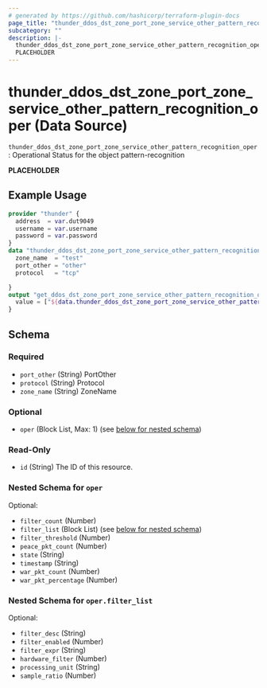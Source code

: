 ```yaml
---
# generated by https://github.com/hashicorp/terraform-plugin-docs
page_title: "thunder_ddos_dst_zone_port_zone_service_other_pattern_recognition_oper Data Source - terraform-provider-thunder"
subcategory: ""
description: |-
  thunder_ddos_dst_zone_port_zone_service_other_pattern_recognition_oper: Operational Status for the object pattern-recognition
  PLACEHOLDER
---
```


# thunder_ddos_dst_zone_port_zone_service_other_pattern_recognition_oper (Data Source)

`thunder_ddos_dst_zone_port_zone_service_other_pattern_recognition_oper`: Operational Status for the object pattern-recognition

__PLACEHOLDER__

## Example Usage

```terraform
provider "thunder" {
  address  = var.dut9049
  username = var.username
  password = var.password
}
data "thunder_ddos_dst_zone_port_zone_service_other_pattern_recognition_oper" "thunder_ddos_dst_zone_port_zone_service_other_pattern_recognition_oper" {
  zone_name  = "test"
  port_other = "other"
  protocol   = "tcp"

}
output "get_ddos_dst_zone_port_zone_service_other_pattern_recognition_oper" {
  value = ["${data.thunder_ddos_dst_zone_port_zone_service_other_pattern_recognition_oper.thunder_ddos_dst_zone_port_zone_service_other_pattern_recognition_oper}"]
}
```

<!-- schema generated by tfplugindocs -->
## Schema

### Required

- `port_other` (String) PortOther
- `protocol` (String) Protocol
- `zone_name` (String) ZoneName

### Optional

- `oper` (Block List, Max: 1) (see [below for nested schema](#nestedblock--oper))

### Read-Only

- `id` (String) The ID of this resource.

<a id="nestedblock--oper"></a>
### Nested Schema for `oper`

Optional:

- `filter_count` (Number)
- `filter_list` (Block List) (see [below for nested schema](#nestedblock--oper--filter_list))
- `filter_threshold` (Number)
- `peace_pkt_count` (Number)
- `state` (String)
- `timestamp` (String)
- `war_pkt_count` (Number)
- `war_pkt_percentage` (Number)

<a id="nestedblock--oper--filter_list"></a>
### Nested Schema for `oper.filter_list`

Optional:

- `filter_desc` (String)
- `filter_enabled` (Number)
- `filter_expr` (String)
- `hardware_filter` (Number)
- `processing_unit` (String)
- `sample_ratio` (Number)


